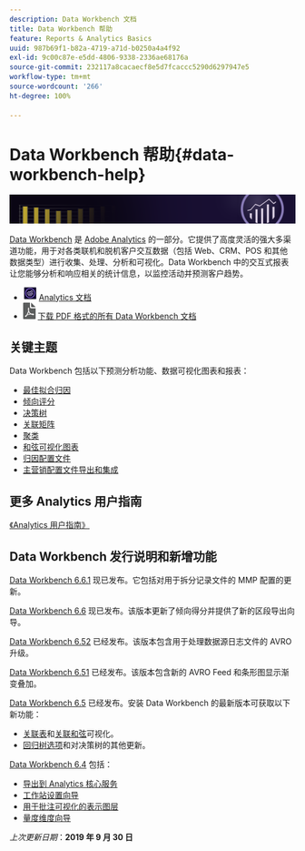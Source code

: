 ```yaml
---
description: Data Workbench 文档
title: Data Workbench 帮助
feature: Reports & Analytics Basics
uuid: 987b69f1-b82a-4719-a71d-b0250a4a4f92
exl-id: 9c00c87e-e5dd-4806-9338-2336ae68176a
source-git-commit: 232117a8cacaecf8e5d7fcaccc5290d6297947e5
workflow-type: tm+mt
source-wordcount: '266'
ht-degree: 100%

---
```


# Data Workbench 帮助{#data-workbench-help}

![横幅](/help/home/assets/doc_banner_workbench.png)

[Data Workbench](http://www.adobe.com/cn/solutions/digital-analytics/data-workbench.html) 是 [Adobe Analytics](http://www.adobe.com/cn/solutions/digital-analytics.html) 的一部分。它提供了高度灵活的强大多渠道功能，用于对各类联机和脱机客户交互数据（包括 Web、CRM、POS 和其他数据类型）进行收集、处理、分析和可视化。Data Workbench 中的交互式报表让您能够分析和响应相关的统计信息，以监控活动并预测客户趋势。

* ![Analytics 图标](assets/analytics-icon-24.png) [Analytics 文档](https://experienceleague.adobe.com/docs/analytics/landing/home.html?lang=zh-Hans)
* ![PDF 图标](assets/pdf_icon.png) [下载 PDF 格式的所有 Data Workbench 文档](/help/home/assets/data-workbench.pdf)

## 关键主题

Data Workbench 包括以下预测分析功能、数据可视化图表和报表：

* [最佳拟合归因](/help/home/c-get-started/c-attribution-profiles/c-attrib-algorithmic/c-attrib-algorithmic.md)
* [倾向评分](/help/home/c-get-started/c-analysis-vis/c-visitor-propensity/c-visitor-propensity.md)
* [决策树](/help/home/c-get-started/c-analysis-vis/c-decision-trees/c-decision-trees.md)
* [关联矩阵](/help/home/c-get-started/c-analysis-vis/c-correlation-analysis/c-correlation-analysis.md)
* [聚类](/help/home/c-get-started/c-analysis-vis/c-visitor-cluster/c-visitor-cluster.md)
* [和弦可视化图表](/help/home/c-get-started/c-analysis-vis/c-chord-visualization.md)
* [归因配置文件](/help/home/c-get-started/c-attribution-profiles/c-rules-attrib/c-rules-attrib.md)
* [主营销配置文件导出和集成](/help/home/c-get-started/c-exp-data-seg-exp/c-mmp-integration.md)

## 更多 Analytics 用户指南

[《Analytics 用户指南》](https://experienceleague.adobe.com/docs/analytics/landing/home.html)

## Data Workbench 发行说明和新增功能

[Data Workbench 6.6.1](/help/home/c-release-notes-insight/c-6-6-1.md) 现已发布。它包括对用于拆分记录文件的 MMP 配置的更新。

[Data Workbench 6.6](/help/home/c-release-notes-insight/c-6-6.md) 现已发布。该版本更新了倾向得分并提供了新的区段导出向导。

[Data Workbench 6.52](/help/home/c-release-notes-insight/c-6-52.md) 已经发布。该版本包含用于处理数据源日志文件的 AVRO 升级。

[Data Workbench 6.51](/help/home/c-release-notes-insight/c-6-51.md) 已经发布。该版本包含新的 AVRO Feed 和条形图显示渐变叠加。

[Data Workbench 6.5](/help/home/c-release-notes-insight/c-6-5.md) 已经发布。安装 Data Workbench 的最新版本可获取以下新功能：

* [关联表](/help/home/c-get-started/c-analysis-vis/associations-visualization.md)和[关联和弦](/help/home/c-get-started/c-analysis-vis/associations-chord.md)可视化。
* [回归树选项](/help/home/c-get-started/c-analysis-vis/c-decision-trees/c-decision-trees-regression.md)和对决策树的其他更新。

[Data Workbench 6.4](/help/home/c-release-notes-insight/c-6-4/c-6-4.md) 包括：

* [导出到 Analytics 核心服务](/help/home/c-release-notes-insight/c-6-4/dwb-crs-integration.md)
* [工作站设置向导](/help/home/c-install-insight/install-setup/dwb-client-installer.md)
* [用于批注可视化的表示图层](/help/home/c-get-started/c-vis/c-present-layer.md)
* [量度维度向导](/help/home/c-get-started/c-vis/dwb-create-metricdim/dwb-create-metricdim.md)

*上次更新日期*：**2019 年 9 月 30 日**

